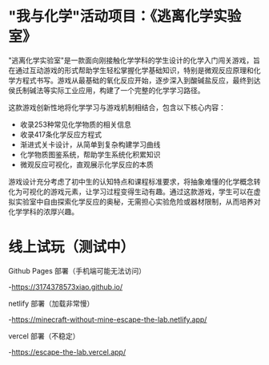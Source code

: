 # "我与化学"活动项目：《逃离化学实验室》 #

"逃离化学实验室"是一款面向刚接触化学学科的学生设计的化学入门闯关游戏，旨在通过互动游戏的形式帮助学生轻松掌握化学基础知识，特别是微观反应原理和化学方程式书写。游戏从最基础的氧化反应开始，逐步深入到酸碱盐反应，最终到达侯氏制碱法等实际工业应用，构建了一个完整的化学学习路径。

这款游戏创新性地将化学学习与游戏机制相结合，包含以下核心内容：
- 收录253种常见化学物质的相关信息
- 收录417条化学反应方程式
- 渐进式关卡设计，从简单到复杂构建学习曲线
- 化学物质图鉴系统，帮助学生系统化积累知识
- 微观反应可视化，直观展示化学反应的本质

游戏设计充分考虑了初中生的认知特点和课程标准要求，将抽象难懂的化学概念转化为可视化的游戏元素，让学习过程变得生动有趣。通过这款游戏，学生可以在虚拟实验室中自由探索化学反应的奥秘，无需担心实验危险或器材限制，从而培养对化学学科的浓厚兴趣。

# 线上试玩（测试中）
Github Pages 部署（手机端可能无法访问）
    
-https://3174378573xiao.github.io/

netlify 部署（加载非常慢）

-https://minecraft-without-mine-escape-the-lab.netlify.app/

vercel 部署（不稳定）

-https://escape-the-lab.vercel.app/
